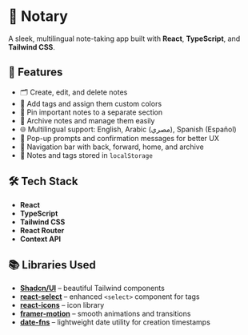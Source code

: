 # 📝 Notary

A sleek, multilingual note-taking app built with **React**, **TypeScript**, and **Tailwind CSS**.

## 🚀 Features

- 🗂️ Create, edit, and delete notes
- 🔖 Add tags and assign them custom colors
- 📌 Pin important notes to a separate section
- 📁 Archive notes and manage them easily
- 🌐 Multilingual support: English, Arabic (مصري), Spanish (Español)
- 💬 Pop-up prompts and confirmation messages for better UX
- 🧭 Navigation bar with back, forward, home, and archive
- 💾 Notes and tags stored in `localStorage`

## 🛠️ Tech Stack

- **React**
- **TypeScript**
- **Tailwind CSS**
- **React Router**
- **Context API**

## 📚 Libraries Used

- **[Shadcn/UI](https://ui.shadcn.com/)** – beautiful Tailwind components
- **[react-select](https://react-select.com/)** – enhanced `<select>` component for tags
- **[react-icons](https://react-icons.github.io/react-icons/)** – icon library
- **[framer-motion](https://www.framer.com/motion/)** – smooth animations and transitions
- **[date-fns](https://date-fns.org/)** – lightweight date utility for creation timestamps
